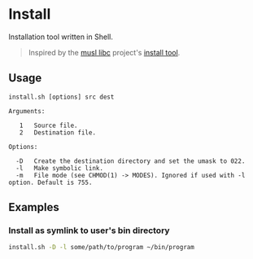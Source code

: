 # Install

Installation tool written in Shell.

> Inspired by the [musl libc](https://musl.libc.org) project's [install tool](https://git.musl-libc.org/cgit/musl/tree/tools/install.sh).

## Usage

```
install.sh [options] src dest

Arguments:

   1   Source file.
   2   Destination file.

Options:

  -D   Create the destination directory and set the umask to 022.
  -l   Make symbolic link.
  -m   File mode (see CHMOD(1) -> MODES). Ignored if used with -l option. Default is 755.
```

## Examples

### Install as symlink to user's bin directory

```bash
install.sh -D -l some/path/to/program ~/bin/program
```
